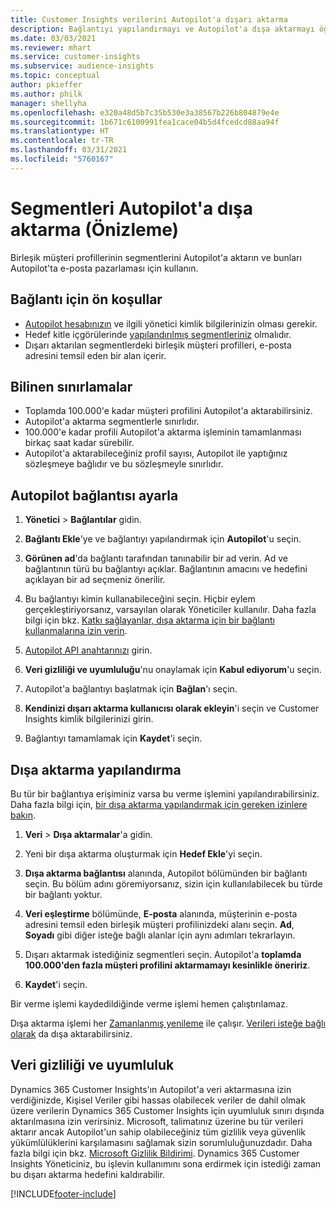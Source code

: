 ```yaml
---
title: Customer Insights verilerini Autopilot'a dışarı aktarma
description: Bağlantıyı yapılandırmayı ve Autopilot'a dışa aktarmayı öğrenin.
ms.date: 03/03/2021
ms.reviewer: mhart
ms.service: customer-insights
ms.subservice: audience-insights
ms.topic: conceptual
author: pkieffer
ms.author: philk
manager: shellyha
ms.openlocfilehash: e320a48d5b7c35b530e3a38567b226b804879e4e
ms.sourcegitcommit: 1b671c6100991fea1cace04b5d4fcedcd88aa94f
ms.translationtype: HT
ms.contentlocale: tr-TR
ms.lasthandoff: 03/31/2021
ms.locfileid: "5760167"
---
```

# <a name="export-segments-to-autopilot-preview"></a>Segmentleri Autopilot'a dışa aktarma (Önizleme)

Birleşik müşteri profillerinin segmentlerini Autopilot'a aktarın ve bunları Autopilot'ta e-posta pazarlaması için kullanın. 

## <a name="prerequisites-for-a-connection"></a>Bağlantı için ön koşullar

-   [Autopilot hesabınızın](https://www.autopilothq.com/) ve ilgili yönetici kimlik bilgilerinizin olması gerekir.
-   Hedef kitle içgörülerinde [yapılandırılmış segmentleriniz](segments.md) olmalıdır.
-   Dışarı aktarılan segmentlerdeki birleşik müşteri profilleri, e-posta adresini temsil eden bir alan içerir.

## <a name="known-limitations"></a>Bilinen sınırlamalar

- Toplamda 100.000'e kadar müşteri profilini Autopilot'a aktarabilirsiniz.
- Autopilot'a aktarma segmentlerle sınırlıdır.
- 100.000'e kadar profili Autopilot'a aktarma işleminin tamamlanması birkaç saat kadar sürebilir. 
- Autopilot'a aktarabileceğiniz profil sayısı, Autopilot ile yaptığınız sözleşmeye bağlıdır ve bu sözleşmeyle sınırlıdır.

## <a name="set-up-connection-to-autopilot"></a>Autopilot bağlantısı ayarla

1. **Yönetici** > **Bağlantılar** gidin.

1. **Bağlantı Ekle**'ye ve bağlantıyı yapılandırmak için **Autopilot**'u seçin.

1. **Görünen ad**'da bağlantı tarafından tanınabilir bir ad verin. Ad ve bağlantının türü bu bağlantıyı açıklar. Bağlantının amacını ve hedefini açıklayan bir ad seçmeniz önerilir.

1. Bu bağlantıyı kimin kullanabileceğini seçin. Hiçbir eylem gerçekleştiriyorsanız, varsayılan olarak Yöneticiler kullanılır. Daha fazla bilgi için bkz. [Katkı sağlayanlar, dışa aktarma için bir bağlantı kullanmalarına izin verin](connections.md#allow-contributors-to-use-a-connection-for-exports).

3. [Autopilot API anahtarınızı](https://autopilot.docs.apiary.io/#) girin.

1. **Veri gizliliği ve uyumluluğu**'nu onaylamak için **Kabul ediyorum**'u seçin.

1. Autopilot'a bağlantıyı başlatmak için **Bağlan**'ı seçin.

1. **Kendinizi dışarı aktarma kullanıcısı olarak ekleyin**'i seçin ve Customer Insights kimlik bilgilerinizi girin.

1. Bağlantıyı tamamlamak için **Kaydet**'i seçin.

## <a name="configure-an-export"></a>Dışa aktarma yapılandırma

Bu tür bir bağlantıya erişiminiz varsa bu verme işlemini yapılandırabilirsiniz. Daha fazla bilgi için, [bir dışa aktarma yapılandırmak için gereken izinlere bakın](export-destinations.md#set-up-a-new-export).

1. **Veri** > **Dışa aktarmalar**'a gidin.

1. Yeni bir dışa aktarma oluşturmak için **Hedef Ekle**'yi seçin.

1. **Dışa aktarma bağlantısı** alanında, Autopilot bölümünden bir bağlantı seçin. Bu bölüm adını göremiyorsanız, sizin için kullanılabilecek bu türde bir bağlantı yoktur.

3. **Veri eşleştirme** bölümünde, **E-posta** alanında, müşterinin e-posta adresini temsil eden birleşik müşteri profilinizdeki alanı seçin. **Ad**, **Soyadı** gibi diğer isteğe bağlı alanlar için aynı adımları tekrarlayın.

1. Dışarı aktarmak istediğiniz segmentleri seçin. Autopilot'a **toplamda 100.000'den fazla müşteri profilini aktarmamayı kesinlikle öneririz**. 

1. **Kaydet**'i seçin.

Bir verme işlemi kaydedildiğinde verme işlemi hemen çalıştırılamaz.

Dışa aktarma işlemi her [Zamanlanmış yenileme](system.md#schedule-tab) ile çalışır. [Verileri isteğe bağlı olarak](export-destinations.md#run-exports-on-demand) da dışa aktarabilirsiniz. 

## <a name="data-privacy-and-compliance"></a>Veri gizliliği ve uyumluluk

Dynamics 365 Customer Insights'ın Autopilot'a veri aktarmasına izin verdiğinizde, Kişisel Veriler gibi hassas olabilecek veriler de dahil olmak üzere verilerin Dynamics 365 Customer Insights için uyumluluk sınırı dışında aktarılmasına izin verirsiniz. Microsoft, talimatınız üzerine bu tür verileri aktarır ancak Autopilot'un sahip olabileceğiniz tüm gizlilik veya güvenlik yükümlülüklerini karşılamasını sağlamak sizin sorumluluğunuzdadır. Daha fazla bilgi için bkz. [Microsoft Gizlilik Bildirimi](https://go.microsoft.com/fwlink/?linkid=396732).
Dynamics 365 Customer Insights Yöneticiniz, bu işlevin kullanımını sona erdirmek için istediği zaman bu dışarı aktarma hedefini kaldırabilir.


[!INCLUDE[footer-include](../includes/footer-banner.md)]
